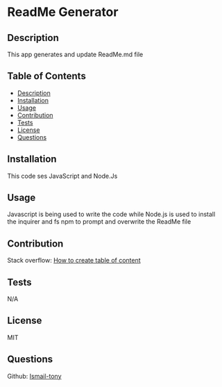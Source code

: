 # ReadMe Generator

  ## Description
  This app generates and update ReadMe.md file

  ## Table of Contents

  - [Description](#description)
  - [Installation](#installation)
  - [Usage](#usage)
  - [Contribution](#contribution)
  - [Tests](#tests)
  - [License](#license)
  - [Questions](#questions)

  ## Installation
  This code ses JavaScript and Node.Js

  ## Usage
  Javascript is being used to write the code while Node.js is used to install the inquirer and fs npm to prompt and overwrite the ReadMe file

  ## Contribution
  Stack overflow: [How to create table of content](https://stackoverflow.com/questions/18244417/how-do-i-create-some-kind-of-table-of-content-in-github-wiki)

  ## Tests
  N/A

  ## License
  MIT

  ## Questions
  Github: [Ismail-tony](https://github.com/Ismail-tony)
